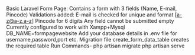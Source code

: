 
Basic Laravel Form Page:
Contains a form with 3 fields (Name, E-mail, Pincode)
Validations added:
E-mail is checked for unique and format [a-z@a-z.a-z]
Pincode for 6 digits
Any field cannot be submitted empty
Currently configured to work with Xampp+Mysql
DB_NAME=formpagewebsite
Add your database details in .env file for username,password,port etc.
Migration file create_form_data_table creates the required table
Run Commands-
php artisan migrate
php artisan serve
